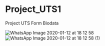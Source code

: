 # Project_UTS1
Project UTS Form Biodata

![WhatsApp Image 2020-01-12 at 18 12 58](https://user-images.githubusercontent.com/48645478/72217927-485a4300-3567-11ea-96e5-a4e38c5dbd5c.jpeg)
![WhatsApp Image 2020-01-12 at 18 12 58 (1)](https://user-images.githubusercontent.com/48645478/72217926-47291600-3567-11ea-8631-6a70073b0f4b.jpeg)

